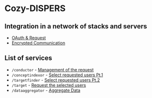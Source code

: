 
# Cozy-DISPERS

## Integration in a network of stacks and servers

- [OAuth & Request](stack.md)
- [Encrypted Communication]()

## List of services

- `/conductor` - [Management of the request](conductor.md)
- `/conceptindexor` - [Select requested users Pt.1](concept-indexor.md)
- `/targetfinder` - [Select requested users Pt.2](target-finder.md)
- `/target` - [Request the selected users](target.md)
- `/dataaggregator` - [Aggregate Data](data-aggregator.md)
